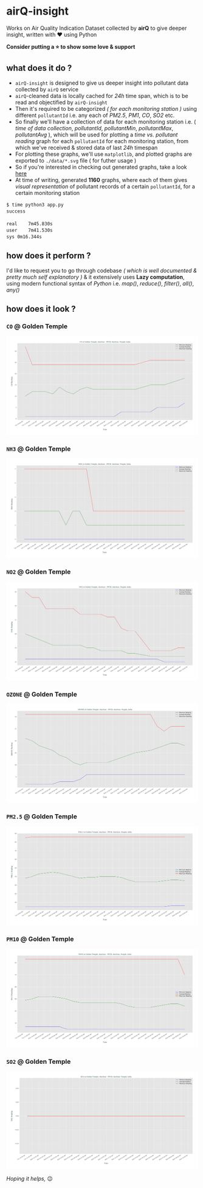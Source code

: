# airQ-insight
Works on Air Quality Indication Dataset collected by **airQ** to give deeper insight, written with :heart: using Python

**Consider putting a :star: to show some love & support**

## what does it do ?
- `airQ-insight` is designed to give us deeper insight into pollutant data collected by `airQ` service
- `airQ`-cleaned data is locally cached for _24h_ time span,
which is to be read and objectified by `airQ-insight`
- Then it's required to be categorized _( for each monitoring station )_ using different `pollutantId` i.e. any each of _PM2.5_, _PM1_, _CO_, _SO2_ etc.
- So finally we'll have a collection of data for each monitoring station i.e. ( _time of data collection_, _pollutantId_, _pollutantMin_, _pollutantMax_, _pollutantAvg_ ), which will be used for plotting a _time vs. pollutant reading_ graph for each `pollutantId` for each monitoring station, from which we've received & stored data of last _24h_ timespan
- For plotting these graphs, we'll use `matplotlib`, and plotted graphs are exported to `./data/*.svg` file ( for futher usage )
- So if you're interested in checking out generated graphs, take a look [here](./data)
- At time of writing, generated **1160** graphs, where each of them gives _visual representation_ of pollutant records of a certain `pollutantId`, for a certain monitoring station
```bash
$ time python3 app.py
success

real	7m45.830s
user	7m41.530s
sys	0m16.344s
```
## how does it perform ?
I'd like to request you to go through codebase _( which is well documented & pretty much self explanatory )_ & it extensively uses **Lazy computation**, using modern functional syntax of _Python_ i.e. _map()_, _reduce()_, _filter()_, _all()_, _any()_
## how does it look ?
### `CO` @ Golden Temple
![Golden Temple_Amritsar - PPCB_Amritsar_Punjab_India_CO](./data/Golden%20Temple_Amritsar%20-%20PPCB_Amritsar_Punjab_India_CO.svg)
### `NH3` @ Golden Temple
![Golden Temple_Amritsar - PPCB_Amritsar_Punjab_India_NH3](./data/Golden%20Temple_Amritsar%20-%20PPCB_Amritsar_Punjab_India_NH3.svg)
### `NO2` @ Golden Temple
![Golden Temple_Amritsar - PPCB_Amritsar_Punjab_India_NO2](./data/Golden%20Temple_Amritsar%20-%20PPCB_Amritsar_Punjab_India_NO2.svg)
### `OZONE` @ Golden Temple
![Golden Temple_Amritsar - PPCB_Amritsar_Punjab_India_OZONE](./data/Golden%20Temple_Amritsar%20-%20PPCB_Amritsar_Punjab_India_OZONE.svg)
### `PM2.5` @ Golden Temple
![Golde Temple_Amritsar - PPCB_Amritsar_Punjab_India_PM2.5](./data/Golden%20Temple_Amritsar%20-%20PPCB_Amritsar_Punjab_India_PM2.5.svg)
### `PM10` @ Golden Temple
![Golden Temple_Amritsar - PPCB_Amritsar_Punjab_India_PM10](./data/Golden%20Temple_Amritsar%20-%20PPCB_Amritsar_Punjab_India_PM10.svg)
### `SO2` @ Golden Temple
![Golden Temple_Amritsar - PPCB_Amritsar_Punjab_India_SO2](./data/Golden%20Temple_Amritsar%20-%20PPCB_Amritsar_Punjab_India_SO2.svg)


_Hoping it helps,_ :wink: